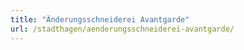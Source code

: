 ```yaml
---
title: "Änderungsschneiderei Avantgarde"
url: /stadthagen/aenderungsschneiderei-avantgarde/
---
```

